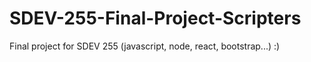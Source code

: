 # SDEV-255-Final-Project-Scripters
Final project for SDEV 255 (javascript, node, react, bootstrap...)
:)
